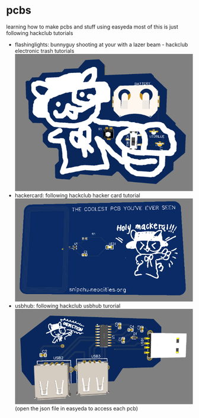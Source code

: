 # pcbs
learning how to make pcbs and stuff using easyeda
most of this is just following hackclub tutorials

* flashinglights: bunnyguy shooting at your with a lazer beam - hackclub electronic trash tutorials
![A pcb of bunnyguy pointing towards the camera](./flashinglights/flashinglights.png)
* hackercard: following hackclub hacker card tutorial
![A rectangular pcb containing bunnyguy and the text "THE COOLEST PCB YOU'VE EVER SEEN"](./hackercard/hackercard.png)
* usbhub: following hackclub usbhub turorial
![A pcb containing multiple USB ports.](./usbhub/usbhub.png)
(open the json file in easyeda to access each pcb)
